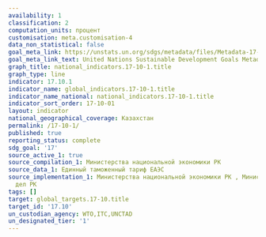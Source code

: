 ```yaml
---
availability: 1
classification: 2
computation_units: процент
customisation: meta.customisation-4
data_non_statistical: false
goal_meta_link: https://unstats.un.org/sdgs/metadata/files/Metadata-17-10-01.pdf
goal_meta_link_text: United Nations Sustainable Development Goals Metadata (pdf 468kB)
graph_title: national_indicators.17-10-1.title
graph_type: line
indicator: 17.10.1
indicator_name: global_indicators.17-10-1.title
indicator_name_national: national_indicators.17-10-1.title
indicator_sort_order: 17-10-01
layout: indicator
national_geographical_coverage: Казахстан
permalink: /17-10-1/
published: true
reporting_status: complete
sdg_goal: '17'
source_active_1: true
source_compilation_1: Министерства национальной экономики РК
source_data_1: Единный таможенный тариф ЕАЭС
source_implementation_1: Министерства национальной экономики РК , Министерство иностранных
  дел РК
tags: []
target: global_targets.17-10.title
target_id: '17.10'
un_custodian_agency: WTO,ITC,UNCTAD
un_designated_tier: '1'
---
```

